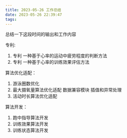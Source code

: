 ```yaml
---
title: 2023-05-26 工作总结
date: 2023-05-26 22:39:47
tags:
---
```

总结一下这段时间的输出和工作内容

专利:
1. 专利 一种基于心率的运动中疲劳程度的判断方法
2. 专利 一种基于心率的训练效果评估方法

算法优化适配：
1. 游泳圈数优化 
2. 最大摄氧量算法优化适配 数据兼容模块 插值和异常处理
3. 活动时长算法优化适配

算法开发：
1. 跑中指导算法开发 
2. 训练效果算法开发 
3. 训练状态算法开发